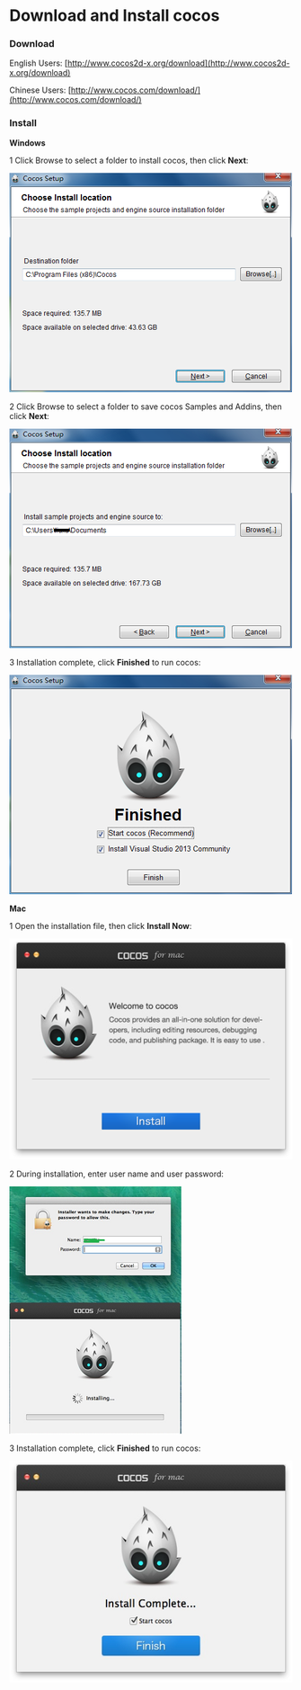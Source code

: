#  Download and Install cocos

### Download ###
 
English Users: [http://www.cocos2d-x.org/download](http://www.cocos2d-x.org/download)

Chinese Users: [http://www.cocos.com/download/](http://www.cocos.com/download/) 

### Install ###

**Windows**

1 Click Browse to select a folder to install cocos, then click **Next**:

![image](res_en/image007.png)
  
2 Click Browse to select a folder to save cocos Samples and Addins, then click **Next**: 

![image](res_en/image002.png)

3 Installation complete, click **Finished** to run cocos:

![image](res_en/image003.png)

**Mac**

1 Open the installation file, then click **Install Now**: 

![image](res_en/image004.png)

2 During installation, enter user name and user password: 

![image](res_en/image005.png)

3 Installation complete, click **Finished** to run cocos: 

![image](res_en/image006.png)
